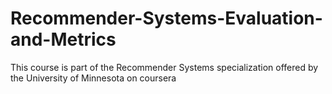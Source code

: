 # Recommender-Systems-Evaluation-and-Metrics
This course is part of the Recommender Systems specialization offered by the University of Minnesota on coursera
